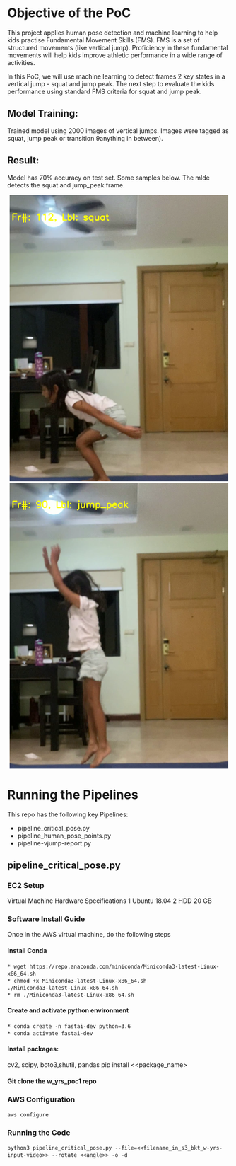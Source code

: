 # Objective of the PoC 

This project applies human pose detection and machine learning to help kids practise Fundamental Movement Skills (FMS). FMS is a set of structured movements (like vertical jump). Proficiency in these fundamental movements will help kids improve athletic performance in a wide range of activities. 

In this PoC, we will use machine learning to detect frames 2 key states in a vertical jump - squat and jump peak. The next step to evaluate the kids performance using standard FMS criteria for squat and jump peak. 

## Model Training: 

Trained model using 2000 images of vertical jumps. Images were tagged as squat, jump peak or transition 9anything in between). 

## Result: 
Model has 70% accuracy on test set. Some samples below. The mlde detects the squat and jump_peak frame. 

![Squat Image](inputs_outputs/squat.png)
![Jump Peak Image](inputs_outputs/jump_peak.png)


# Running the Pipelines 

This repo has the following key Pipelines: 

- pipeline_critical_pose.py
- pipeline_human_pose_points.py
- pipeline-vjump-report.py

## pipeline_critical_pose.py

### EC2 Setup

Virtual Machine Hardware Specifications
1 Ubuntu 18.04 
2 HDD 20 GB 

### Software Install Guide

Once in the AWS virtual machine, do the following steps

#### Install Conda 
```
* wget https://repo.anaconda.com/miniconda/Miniconda3-latest-Linux-x86_64.sh
* chmod +x Miniconda3-latest-Linux-x86_64.sh
./Miniconda3-latest-Linux-x86_64.sh
* rm ./Miniconda3-latest-Linux-x86_64.sh
```
#### Create and activate python environment
```
* conda create -n fastai-dev python=3.6
* conda activate fastai-dev
```

#### Install packages:

cv2, scipy, boto3,shutil, pandas
pip install <<package_name>

#### Git clone the w_yrs_poc1 repo 

### AWS Configuration

```
aws configure
```

### Running the Code 

``` 
python3 pipeline_critical_pose.py --file=<<filename_in_s3_bkt_w-yrs-input-video>> --rotate <<angle>> -o -d
```
